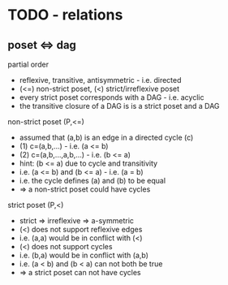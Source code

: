 
<!-- ======================================================================= -->
# TODO - relations

<!-- ======================================================================= -->
## poset <=> dag

partial order

* reflexive, transitive, antisymmetric - i.e. directed
* (<=) non-strict poset, (<) strict/irreflexive poset
* every strict poset corresponds with a DAG - i.e. acyclic
* the transitive closure of a DAG is is a strict poset and a DAG

non-strict poset (P,<=)

* assumed that (a,b) is an edge in a directed cycle (c)
* (1) c=(a,b,...) - i.e. (a <= b)
* (2) c=(a,b,...,a,b,...) - i.e. (b <= a)
* hint: (b <= a) due to cycle and transitivity
* i.e. (a <= b) and (b <= a) - i.e. (a = b)
* i.e. the cycle defines (a) and (b) to be equal
* => a non-strict poset could have cycles

strict poset (P,<)

* strict => irreflexive => a-symmetric
* (<) does not support reflexive edges
* i.e. (a,a) would be in conflict with (<)
* (<) does not support cycles
* i.e. (b,a) would be in conflict with (a,b)
* i.e. (a < b) and (b < a) can not both be true
* => a strict poset can not have cycles
